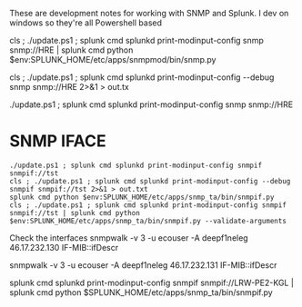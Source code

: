 These are development notes for working with SNMP and Splunk.  I dev on windows so they're all Powershell based

cls ; ./update.ps1 ; splunk cmd splunkd print-modinput-config snmp snmp://HRE | splunk cmd python $env:SPLUNK_HOME/etc/apps/snmpmod/bin/snmp.py

cls ; ./update.ps1 ; splunk cmd splunkd print-modinput-config --debug snmp snmp://HRE 2>&1 > out.tx

./update.ps1 ; splunk cmd splunkd print-modinput-config snmp snmp://HRE



SNMP IFACE
==========

    ./update.ps1 ; splunk cmd splunkd print-modinput-config snmpif snmpif://tst
    cls ; ./update.ps1 ; splunk cmd splunkd print-modinput-config --debug snmpif snmpif://tst 2>&1 > out.txt
    splunk cmd python $env:SPLUNK_HOME/etc/apps/snmp_ta/bin/snmpif.py
    cls ; ./update.ps1 ; splunk cmd splunkd print-modinput-config snmpif snmpif://tst | splunk cmd python $env:SPLUNK_HOME/etc/apps/snmp_ta/bin/snmpif.py --validate-arguments



Check the interfaces
snmpwalk -v 3 -u ecouser -A deepf1neleg 46.17.232.130  IF-MIB::ifDescr

snmpwalk -v 3 -u ecouser -A deepf1neleg 46.17.232.131 IF-MIB::ifDescr



splunk cmd splunkd print-modinput-config snmpif snmpif://LRW-PE2-KGL | splunk cmd python $SPLUNK_HOME/etc/apps/snmp_ta/bin/snmpif.py
